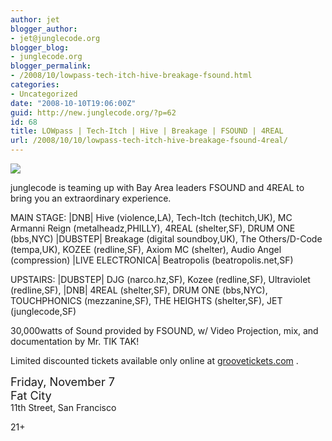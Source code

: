 ```yaml
---
author: jet
blogger_author:
- jet@junglecode.org
blogger_blog:
- junglecode.org
blogger_permalink:
- /2008/10/lowpass-tech-itch-hive-breakage-fsound.html
categories:
- Uncategorized
date: "2008-10-10T19:06:00Z"
guid: http://new.junglecode.org/?p=62
id: 68
title: LOWpass | Tech-Itch | Hive | Breakage | FSOUND | 4REAL
url: /2008/10/10/lowpass-tech-itch-hive-breakage-fsound-4real/
---
```


[![](https://www.junglecode.com/images/blog/low_pass_1_back.jpg)](http://www.groovetickets.com/ordersystem/groove/eventviewqb.asp?AffilID=93&EventsID=42394&PGname=fSOUND)

junglecode is teaming up with Bay Area leaders FSOUND and 4REAL to bring you an extraordinary experience.

MAIN STAGE: |DNB| Hive (violence,LA), Tech-Itch (techitch,UK), MC Armanni Reign (metalheadz,PHILLY), 4REAL (shelter,SF), DRUM ONE (bbs,NYC) |DUBSTEP| Breakage (digital soundboy,UK), The Others/D-Code (tempa,UK), KOZEE (redline,SF), Axiom MC (shelter), Audio Angel (compression) |LIVE ELECTRONICA| Beatropolis (beatropolis.net,SF)

UPSTAIRS: |DUBSTEP| DJG (narco.hz,SF), Kozee (redline,SF), Ultraviolet (redline,SF), |DNB| 4REAL (shelter,SF), DRUM ONE (bbs,NYC), TOUCHPHONICS (mezzanine,SF), THE HEIGHTS (shelter,SF), JET (junglecode,SF)

30,000watts of Sound provided by FSOUND, w/ Video Projection, mix, and documentation by Mr. TIK TAK!

Limited discounted tickets available only online at [groovetickets.com](http://www.groovetickets.com/ordersystem/groove/eventviewqb.asp?AffilID=93&EventsID=42394&PGname=fSOUND) .

<span style="font-size:130%">Friday, November 7</span>  
<span style="font-size:130%">Fat City</span>  
11th Street, San Francisco

21+